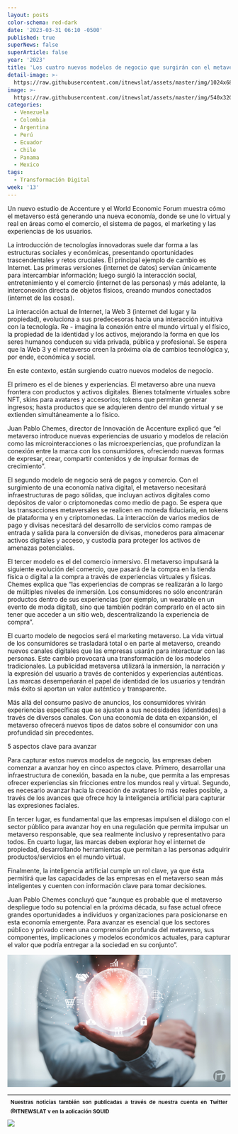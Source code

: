 ```yaml
---
layout: posts
color-schema: red-dark
date: '2023-03-31 06:10 -0500'
published: true
superNews: false
superArticle: false
year: '2023'
title: 'Los cuatro nuevos modelos de negocio que surgirán con el metaverso '
detail-image: >-
  https://raw.githubusercontent.com/itnewslat/assets/master/img/1024x680/edge-metavers-g.jpg
image: >-
  https://raw.githubusercontent.com/itnewslat/assets/master/img/540x320/edge-metavers-p.jpg
categories:
  - Venezuela
  - Colombia
  - Argentina
  - Perú
  - Ecuador
  - Chile
  - Panama
  - Mexico
tags:
  - Transformación Digital
week: '13'
---
```

Un nuevo estudio de Accenture y el World Economic Forum muestra cómo el metaverso está generando una nueva economía, donde se une lo virtual y real en áreas como el comercio, el sistema de pagos, el marketing y las experiencias de los usuarios. 

La introducción de tecnologías innovadoras suele dar forma a las estructuras sociales y económicas, presentando oportunidades trascendentales y retos cruciales. El principal ejemplo de cambio es Internet. Las primeras versiones (internet de datos) servían únicamente para intercambiar información; luego surgió la interacción social, entretenimiento y el comercio (internet de las personas) y más adelante, la interconexión directa de objetos físicos, creando mundos conectados (internet de las cosas). 

La interacción actual de Internet, la Web 3 (internet del lugar y la propiedad), evoluciona a sus predecesoras hacia una interacción intuitiva con la tecnología. Re - imagina la conexión entre el mundo virtual y el físico, la propiedad de la identidad y los activos, mejorando la forma en que los seres humanos conducen su vida privada, pública y profesional. Se espera que la Web 3 y el metaverso creen la próxima ola de cambios tecnológica y, por ende, económica y social. 

En este contexto, están surgiendo cuatro nuevos modelos de negocio.  

El primero es el de bienes y experiencias. El metaverso abre una nueva frontera con productos y activos digitales. Bienes totalmente virtuales sobre NFT, skins para avatares y accesorios; tokens que permitan generar ingresos; hasta productos que se adquieren dentro del mundo virtual y se extienden simultáneamente a lo físico. 

Juan Pablo Chemes, director de Innovación de Accenture explicó que “el metaverso introduce nuevas experiencias de usuario y modelos de relación como las microinteracciones o las microexperiencias, que profundizan la conexión entre la marca con los consumidores, ofreciendo nuevas formas de expresar, crear, compartir contenidos y de impulsar formas de crecimiento”. 

El segundo modelo de negocio será de pagos y comercio. Con el surgimiento de una economía nativa digital, el metaverso necesitará infraestructuras de pago sólidas, que incluyan activos digitales como depósitos de valor o criptomonedas como medio de pago. Se espera que las transacciones metaversales se realicen en moneda fiduciaria, en tokens de plataforma y en y criptomonedas. La interacción de varios medios de pago y divisas necesitará del desarrollo de servicios como rampas de entrada y salida para la conversión de divisas, monederos para almacenar activos digitales y acceso, y custodia para proteger los activos de amenazas potenciales. 

El tercer modelo es el del comercio inmersivo. El metaverso impulsará la siguiente evolución del comercio, que pasará de la compra en la tienda física o digital a la compra a través de experiencias virtuales y físicas. Chemes explica que “las experiencias de compras se realizarán a lo largo de múltiples niveles de inmersión. Los consumidores no sólo encontrarán productos dentro de sus experiencias (por ejemplo, un wearable en un evento de moda digital), sino que también podrán comprarlo en el acto sin tener que acceder a un sitio web, descentralizando la experiencia de compra”. 

El cuarto modelo de negocios será el marketing metaverso. La vida virtual de los consumidores se trasladará total o en parte al metaverso, creando nuevos canales digitales que las empresas usarán para interactuar con las personas. Este cambio provocará una transformación de los modelos tradicionales. La publicidad metaversa utilizará la inmersión, la narración y la expresión del usuario a través de contenidos y experiencias auténticas. Las marcas desempeñarán el papel de identidad de los usuarios y tendrán más éxito si aportan un valor auténtico y transparente. 

Más allá del consumo pasivo de anuncios, los consumidores vivirán experiencias específicas que se ajusten a sus necesidades (identidades) a través de diversos canales. Con una economía de data en expansión, el metaverso ofrecerá nuevos tipos de datos sobre el consumidor con una profundidad sin precedentes.  

5 aspectos clave para avanzar 

Para capturar estos nuevos modelos de negocio, las empresas deben comenzar a avanzar hoy en cinco aspectos clave. Primero, desarrollar una infraestructura de conexión, basada en la nube, que permita a las empresas ofrecer experiencias sin fricciones entre los mundos real y virtual. Segundo, es necesario avanzar hacia la creación de avatares lo más reales posible, a través de los avances que ofrece hoy la inteligencia artificial para capturar las expresiones faciales. 

En tercer lugar, es fundamental que las empresas impulsen el diálogo con el sector público para avanzar hoy en una regulación que permita impulsar un metaverso responsable, que sea realmente inclusivo y representativo para todos. En cuarto lugar, las marcas deben explorar hoy el internet de propiedad, desarrollando herramientas que permitan a las personas adquirir productos/servicios en el mundo virtual.  

Finalmente, la inteligencia artificial cumple un rol clave, ya que ésta permitirá que las capacidades de las empresas en el metaverso sean más inteligentes y cuenten con información clave para tomar decisiones. 

Juan Pablo Chemes concluyó que “aunque es probable que el metaverso despliegue todo su potencial en la próxima década, su fase actual ofrece grandes oportunidades a individuos y organizaciones para posicionarse en esta economía emergente. Para avanzar es esencial que los sectores público y privado creen una comprensión profunda del metaverso, sus componentes, implicaciones y modelos económicos actuales, para capturar el valor que podría entregar a la sociedad en su conjunto”. 

![](https://raw.githubusercontent.com/itnewslat/assets/master/img/540x320/edge-metavers-p.jpg)

<table style="height: 42px;" width="569">
<tbody>
<tr>
<td style="text-align: justify;"><sub><strong>Nuestras noticias también son publicadas a través de nuestra cuenta en Twitter <a href="https://twitter.com/itnewslat?lang=es">@ITNEWSLAT</a> y en la aplicación <a href="https://squidapp.co/en/">SQUID</a></strong></sub></td>
</tr>
</tbody>
</table>
<img src="https://tracker.metricool.com/c3po.jpg?hash=56f88a41e39ab42c063cc51676587a04"/>